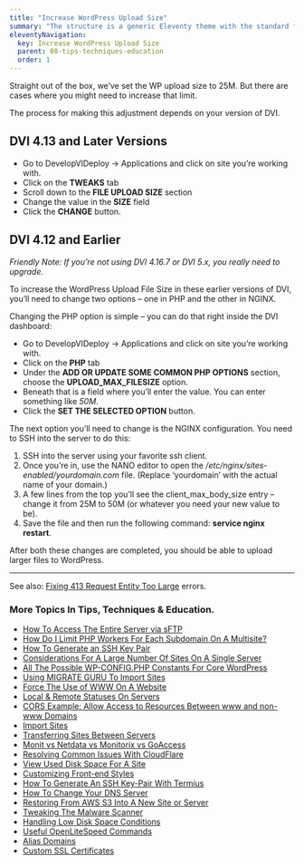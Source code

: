 ```yaml
---
title: "Increase WordPress Upload Size"
summary: "The structure is a generic Eleventy theme with the standard folder and file names."
eleventyNavigation:
  key: Increase WordPress Upload Size
  parent: 08-tips-techniques-education
  order: 1
---
```

Straight out of the box, we’ve set the WP upload size to 25M. But there are cases where you might need to increase that limit.

The process for making this adjustment depends on your version of DVI.

## DVI 4.13 and Later Versions

*   Go to DevelopVIDeploy → Applications and click on site you’re working with.
*   Click on the **TWEAKS** tab
*   Scroll down to the **FILE UPLOAD SIZE** section
*   Change the value in the **SIZE** field
*   Click the **CHANGE** button.

## DVI 4.12 and Earlier

_Friendly Note: If you’re not using DVI 4.16.7 or DVI 5.x, you really need to upgrade._

To increase the WordPress Upload File Size in these earlier versions of DVI, you’ll need to change two options – one in PHP and the other in NGINX.

Changing the PHP option is simple – you can do that right inside the DVI dashboard:

*   Go to DevelopVIDeploy → Applications and click on site you’re working with.
*   Click on the **PHP** tab
*   Under the **ADD OR UPDATE SOME COMMON PHP OPTIONS** section, choose the **UPLOAD\_MAX\_FILESIZE** option.
*   Beneath that is a field where you’ll enter the value. You can enter something like _50M_.
*   Click the **SET THE SELECTED OPTION** button.

The next option you’ll need to change is the NGINX configuration. You need to SSH into the server to do this:

1.  SSH into the server using your favorite ssh client.
2.  Once you’re in, use the NANO editor to open the _/etc/nginx/sites-enabled/yourdomain.com_ file. (Replace ‘yourdomain’ with the actual name of your domain.)
3.  A few lines from the top you’ll see the client\_max\_body\_size entry – change it from 25M to 50M (or whatever you need your new value to be).
4.  Save the file and then run the following command: **service nginx restart**.

After both these changes are completed, you should be able to upload larger files to WordPress.

- - -

See also: [Fixing 413 Request Entity Too Large](https://web.archive.org/web/20240420014949/https://wpclouddeploy.com/documentation/tips-techniques-education/fixing-error-413-request-entity-too-large/) errors.

### More Topics In Tips, Techniques & Education.

*   [How To Access The Entire Server via sFTP](https://web.archive.org/web/20240420014949/https://wpclouddeploy.com/documentation/tips-techniques-education/how-to-access-the-entire-server-via-sftp/)
*   [How Do I Limit PHP Workers For Each Subdomain On A Multisite?](https://web.archive.org/web/20240420014949/https://wpclouddeploy.com/documentation/tips-techniques-education/how-do-i-limit-php-workers-for-each-subdomain-on-a-multisite/)
*   [How To Generate an SSH Key Pair](https://web.archive.org/web/20240420014949/https://wpclouddeploy.com/documentation/how-to-generate-an-ssh-key-pair/)
*   [Considerations For A Large Number Of Sites On A Single Server](https://web.archive.org/web/20240420014949/https://wpclouddeploy.com/documentation/tips-techniques-education/considerations-for-a-large-number-of-sites-on-a-single-server/)
*   [All The Possible WP-CONFIG.PHP Constants For Core WordPress](https://web.archive.org/web/20240420014949/https://wpclouddeploy.com/documentation/tips-techniques-education/all-the-possible-wp-config-php-constants-for-core-wordpress/)
*   [Using MIGRATE GURU To Import Sites](https://web.archive.org/web/20240420014949/https://wpclouddeploy.com/documentation/multitenant/tips-troubleshooting-limitations/using-migrate-guru-to-import-sites/)
*   [Force The Use of WWW On A Website](https://web.archive.org/web/20240420014949/https://wpclouddeploy.com/documentation/tips-techniques-education/force-the-use-of-www-on-a-website/)
*   [Local & Remote Statuses On Servers](https://web.archive.org/web/20240420014949/https://wpclouddeploy.com/documentation/tips-techniques-education/local-remote-statuses-on-servers/)
*   [CORS Example: Allow Access to Resources Between www and non-www Domains](https://web.archive.org/web/20240420014949/https://wpclouddeploy.com/documentation/tips-techniques-education/cors-example-allow-access-to-resources-between-www-and-non-www-domains/)
*   [Import Sites](https://web.archive.org/web/20240420014949/https://wpclouddeploy.com/documentation/tips-techniques-education/import-sites/)
*   [Transferring Sites Between Servers](https://web.archive.org/web/20240420014949/https://wpclouddeploy.com/documentation/tips-techniques-education/transferring-sites-between-servers/)
*   [Monit vs Netdata vs Monitorix vs GoAccess](https://web.archive.org/web/20240420014949/https://wpclouddeploy.com/documentation/tips-techniques-education/monit-vs-netdata-vs-monitorix-vs-goaccess/)
*   [Resolving Common Issues With CloudFlare](https://web.archive.org/web/20240420014949/https://wpclouddeploy.com/documentation/tips-techniques-education/resolving-common-issues-with-cloudflare/)
*   [View Used Disk Space For A Site](https://web.archive.org/web/20240420014949/https://wpclouddeploy.com/documentation/tips-techniques-education/view-disk-space-for-a-site/)
*   [Customizing Front-end Styles](https://web.archive.org/web/20240420014949/https://wpclouddeploy.com/documentation/tips-techniques-education/customizing-front-end-styles/)
*   [How To Generate An SSH Key-Pair With Termius](https://web.archive.org/web/20240420014949/https://wpclouddeploy.com/documentation/articles-parent/how-to-generate-an-ssh-key-pair-with-termius/)
*   [How To Change Your DNS Server](https://web.archive.org/web/20240420014949/https://wpclouddeploy.com/documentation/tips-techniques-education/how-to-change-your-dns-server/)
*   [Restoring From AWS S3 Into A New Site or Server](https://web.archive.org/web/20240420014949/https://wpclouddeploy.com/documentation/tips-techniques-education/restoring-from-s3-into-a-new-site-or-server/)
*   [Tweaking The Malware Scanner](https://web.archive.org/web/20240420014949/https://wpclouddeploy.com/documentation/tips-techniques-education/tweaking-the-malware-scanner/)
*   [Handling Low Disk Space Conditions](https://web.archive.org/web/20240420014949/https://wpclouddeploy.com/documentation/tips-techniques-education/handling-low-disk-space-conditions/)
*   [Useful OpenLiteSpeed Commands](https://web.archive.org/web/20240420014949/https://wpclouddeploy.com/documentation/tips-techniques-education/useful-openlitespeed-commands/)
*   [Alias Domains](https://web.archive.org/web/20240420014949/https://wpclouddeploy.com/documentation/tips-techniques-education/alias-domains/)
*   [Custom SSL Certificates](https://web.archive.org/web/20240420014949/https://wpclouddeploy.com/documentation/tips-techniques-education/custom-ssl-certificates/)
